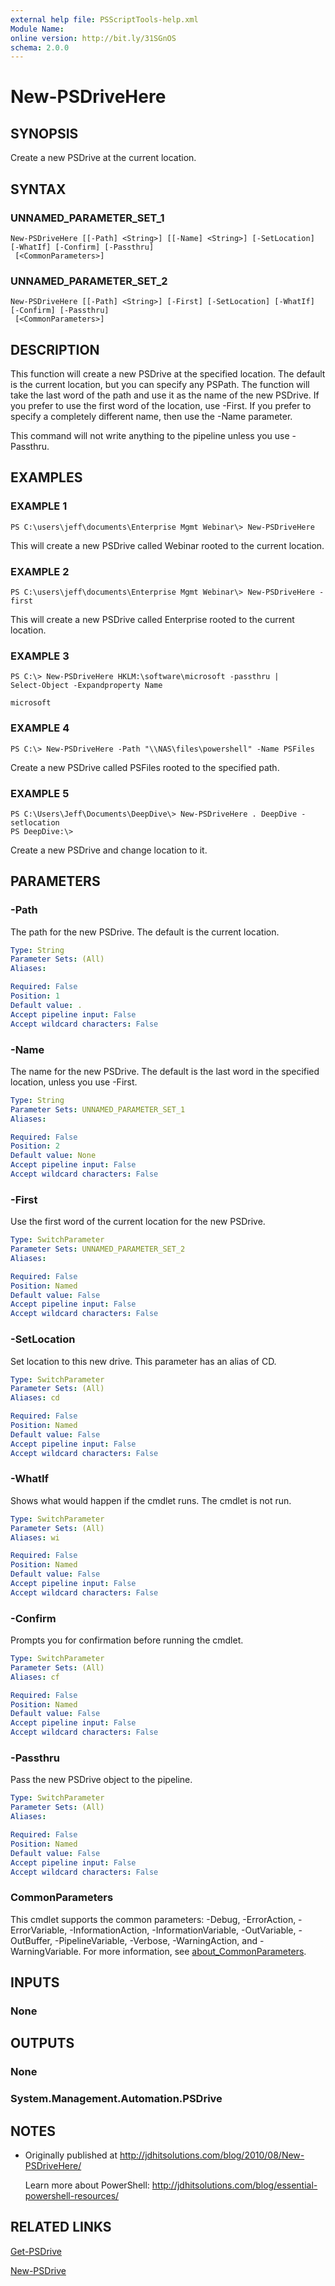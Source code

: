 ```yaml
---
external help file: PSScriptTools-help.xml
Module Name:
online version: http://bit.ly/31SGnOS
schema: 2.0.0
---
```


# New-PSDriveHere

## SYNOPSIS
Create a new PSDrive at the current location.

## SYNTAX

### UNNAMED_PARAMETER_SET_1
```
New-PSDriveHere [[-Path] <String>] [[-Name] <String>] [-SetLocation] [-WhatIf] [-Confirm] [-Passthru]
 [<CommonParameters>]
```

### UNNAMED_PARAMETER_SET_2
```
New-PSDriveHere [[-Path] <String>] [-First] [-SetLocation] [-WhatIf] [-Confirm] [-Passthru]
 [<CommonParameters>]
```

## DESCRIPTION
This function will create a new PSDrive at the specified location.
The default is the current location, but you can specify any PSPath.
The function will take the last word of the path and use it as the name of the new PSDrive.
If you prefer to use the first word of the location, use -First.
If you prefer to specify a completely different name, then use the -Name parameter.

This command will not write anything to the pipeline unless you use -Passthru.

## EXAMPLES

### EXAMPLE 1
```
PS C:\users\jeff\documents\Enterprise Mgmt Webinar\> New-PSDriveHere
```

This will create a new PSDrive called Webinar rooted to the current location.

### EXAMPLE 2
```
PS C:\users\jeff\documents\Enterprise Mgmt Webinar\> New-PSDriveHere -first
```

This will create a new PSDrive called Enterprise rooted to the current location.

### EXAMPLE 3
```
PS C:\> New-PSDriveHere HKLM:\software\microsoft -passthru |
Select-Object -Expandproperty Name

microsoft
```

### EXAMPLE 4
```
PS C:\> New-PSDriveHere -Path "\\NAS\files\powershell" -Name PSFiles
```

Create a new PSDrive called PSFiles rooted to the specified path.

### EXAMPLE 5
```
PS C:\Users\Jeff\Documents\DeepDive\> New-PSDriveHere . DeepDive -setlocation
PS DeepDive:\>
```

Create a new PSDrive and change location to it.

## PARAMETERS

### -Path
The path for the new PSDrive.
The default is the current location.

```yaml
Type: String
Parameter Sets: (All)
Aliases:

Required: False
Position: 1
Default value: .
Accept pipeline input: False
Accept wildcard characters: False
```

### -Name
The name for the new PSDrive.
The default is the last word in the specified location, unless you use -First.

```yaml
Type: String
Parameter Sets: UNNAMED_PARAMETER_SET_1
Aliases:

Required: False
Position: 2
Default value: None
Accept pipeline input: False
Accept wildcard characters: False
```

### -First
Use the first word of the current location for the new PSDrive.

```yaml
Type: SwitchParameter
Parameter Sets: UNNAMED_PARAMETER_SET_2
Aliases:

Required: False
Position: Named
Default value: False
Accept pipeline input: False
Accept wildcard characters: False
```

### -SetLocation
Set location to this new drive.
This parameter has an alias of CD.

```yaml
Type: SwitchParameter
Parameter Sets: (All)
Aliases: cd

Required: False
Position: Named
Default value: False
Accept pipeline input: False
Accept wildcard characters: False
```

### -WhatIf
Shows what would happen if the cmdlet runs.
The cmdlet is not run.

```yaml
Type: SwitchParameter
Parameter Sets: (All)
Aliases: wi

Required: False
Position: Named
Default value: False
Accept pipeline input: False
Accept wildcard characters: False
```

### -Confirm
Prompts you for confirmation before running the cmdlet.

```yaml
Type: SwitchParameter
Parameter Sets: (All)
Aliases: cf

Required: False
Position: Named
Default value: False
Accept pipeline input: False
Accept wildcard characters: False
```

### -Passthru
Pass the new PSDrive object to the pipeline.

```yaml
Type: SwitchParameter
Parameter Sets: (All)
Aliases:

Required: False
Position: Named
Default value: False
Accept pipeline input: False
Accept wildcard characters: False
```

### CommonParameters
This cmdlet supports the common parameters: -Debug, -ErrorAction, -ErrorVariable, -InformationAction, -InformationVariable, -OutVariable, -OutBuffer, -PipelineVariable, -Verbose, -WarningAction, and -WarningVariable. For more information, see [about_CommonParameters](http://go.microsoft.com/fwlink/?LinkID=113216).

## INPUTS

### None
## OUTPUTS

### None
### System.Management.Automation.PSDrive
## NOTES
* Originally published at http://jdhitsolutions.com/blog/2010/08/New-PSDriveHere/

  Learn more about PowerShell: http://jdhitsolutions.com/blog/essential-powershell-resources/

## RELATED LINKS

[Get-PSDrive]()

[New-PSDrive]()

